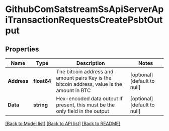 # GithubComSatstreamSsApiServerApiTransactionRequestsCreatePsbtOutput

## Properties
Name | Type | Description | Notes
------------ | ------------- | ------------- | -------------
**Address** | **float64** | The bitcoin address and amount pairs Key is the bitcoin address, value is the amount in BTC | [optional] [default to null]
**Data** | **string** | Hex-encoded data output If present, this must be the only field in the output | [optional] [default to null]

[[Back to Model list]](../README.md#documentation-for-models) [[Back to API list]](../README.md#documentation-for-api-endpoints) [[Back to README]](../README.md)

